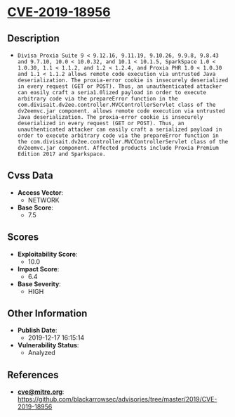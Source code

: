 
# [CVE-2019-18956](https://github.com/blackarrowsec/advisories/tree/master/2019/CVE-2019-18956)

## Description

- `Divisa Proxia Suite 9 < 9.12.16, 9.11.19, 9.10.26, 9.9.8, 9.8.43 and 9.7.10, 10.0 < 10.0.32, and 10.1 < 10.1.5, SparkSpace 1.0 < 1.0.30, 1.1 < 1.1.2, and 1.2 < 1.2.4, and Proxia PHR 1.0 < 1.0.30 and 1.1 < 1.1.2 allows remote code execution via untrusted Java deserialization. The proxia-error cookie is insecurely deserialized in every request (GET or POST). Thus, an unauthenticated attacker can easily craft a seria1.0lized payload in order to execute arbitrary code via the prepareError function in the com.divisait.dv2ee.controller.MVCControllerServlet class of the dv2eemvc.jar component. allows remote code execution via untrusted Java deserialization. The proxia-error cookie is insecurely deserialized in every request (GET or POST). Thus, an unauthenticated attacker can easily craft a serialized payload in order to execute arbitrary code via the prepareError function in the com.divisait.dv2ee.controller.MVCControllerServlet class of the dv2eemvc.jar component. Affected products include Proxia Premium Edition 2017 and Sparkspace.`

## Cvss Data

- **Access Vector**:
  - NETWORK
- **Base Score**:
  - 7.5

## Scores

- **Exploitability Score**:
  - 10.0
- **Impact Score**:
  - 6.4
- **Base Severity**:
  - HIGH

## Other Information

- **Publish Date**:
  - 2019-12-17 16:15:14
- **Vulnerability Status**:
  - Analyzed

## References

- **cve@mitre.org**: https://github.com/blackarrowsec/advisories/tree/master/2019/CVE-2019-18956
